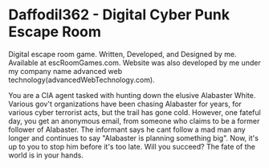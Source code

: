 # Daffodil362 - Digital Cyber Punk Escape Room

Digital escape room game. Written, Developed, and Designed by me.
Available at escRoomGames.com.
Website was also developed by me under my company name advanced web technology(advancedWebTechnology.com).

You are a CIA agent tasked with hunting down the elusive Alabaster White. Various gov't organizations have been chasing Alabaster for years, for various cyber terrorist acts, but the trail has gone cold. However, one fateful day, you get an anonymous email, from someone who claims to be a former follower of Alabaster. The informant says he cant follow a mad man any longer and continues to say "Alabaster is planning something big". Now, it's up to you to stop him before it's too late. Will you succeed? The fate of the world is in your hands.